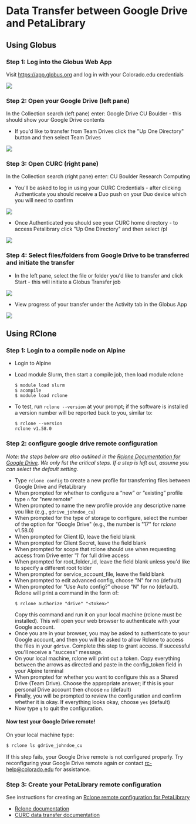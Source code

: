 # Data Transfer between Google Drive and PetaLibrary

## Using Globus

### Step 1: Log into the Globus Web App
Visit https://app.globus.org and log in with your Colorado.edu credentials

![](Globus_Login.png)

### Step 2: Open your Google Drive (left pane)
In the Collection search (left pane) enter: Google Drive CU Boulder - this should show your Google Drive contents

* If you'd like to transfer from Team Drives click the "Up One Directory" button and then select Team Drives

![](Globus_Google_Drive.png)

### Step 3: Open CURC (right pane)
In the Collection search (right pane) enter: CU Boulder Research Computing

* You'll be asked to log in using your CURC Credentials - after clicking Authenticate you should receive a Duo push on your Duo device which you will need to confirm

![](Globus_CURC_Authentication.png)

* Once Authenticated you should see your CURC home directory - to access Petalibrary click "Up One Directory" and then select /pl

![](Globus_CURC_Collection.png)

### Step 4: Select files/folders from Google Drive to be transferred and initiate the transfer
* In the left pane, select the file or folder you'd like to transfer and click Start - this will initiate a Globus Transfer job

![](Globus_Intitiate_Transfer.png)

* View progress of your transfer under the Activity tab in the Globus App

![](Globus_Activity_GDrive.png)

## Using RClone

### Step 1: Login to a compile node on Alpine

* Login to Alpine
* Load module Slurm, then start a compile job, then load module rclone
   ```
   $ module load slurm
   $ acompile
   $ module load rclone
   ```
* To test, run `rclone --version` at your prompt; if the software is installed a version number will be reported back to you, similar to:

   ```
   $ rclone --version
   rclone v1.58.0
   ```

### Step 2: configure google drive remote configuration

_Note: the steps below are also outlined in the [Rclone Documentation for Google Drive](https://rclone.org/drive/). We only list the critical steps. If a step is left out, assume you can select the default setting._

* Type `rclone config` to create a new profile for transferring files between Google Drive and PetaLibrary
* When prompted for whether to configure a “new” or “existing” profile type `n` for "new remote"
* When prompted to name the new profile provide any descriptive name you like (e.g., `gdrive_johndoe_cu`)
* When prompted for the type of storage to configure, select the number of the option for "Google Drive" (e.g., the number is "17" for _rclone_ v1.58.0)
* When prompted for Client ID, leave the field blank
* When prompted for Client Secret, leave the field blank
* When prompted for scope that rclone should use when requesting access from Drive enter '1' for full drive access
* When prompted for root_folder_id, leave the field blank unless you'd like to specify a different root folder
* When prompted for service_account_file, leave the field blank
* When prompted to edit advanced config, choose "N" for no (default)
* When prompted for "Use Auto config?” choose "N" for no (default). Rclone will print a command in the form of:
   ```
   $ rclone authorize "drive" "<token>"
   ```
   Copy this command and run it on your local machine (rclone must be installed). This will open your web browser to authenticate with your Google account.
* Once you are in your browser, you may be asked to authenticate to your Google account, and then you will be asked to allow Rclone to access the files in your `gdrive`. Complete this step to grant access.  If successful you'll receive a "success" message. 
* On your local machine, rclone will print out a token. Copy everything between the arrows as directed and paste in the config_token field in your Alpine terminal
* When prompted for whether you want to configure this as a Shared Drive (Team Drive). Choose the appropriate answer; if this is your personal Drive account then choose `no` (default)
* Finally, you will be prompted to review the configuration and confirm whether it is okay. If everything looks okay, choose `yes` (default)
* Now type `q` to quit the configuration. 

#### Now test your Google Drive remote!

On your local machine type:
```bash
$ rclone ls gdrive_johndoe_cu
```
If this step fails, your Google Drive remote is not configured properly. Try reconfiguring your Google Drive remote again or contact rc-help@colorado.edu for assistance.

### Step 3: Create your PetaLibrary remote configuration

See instructions for creating an [Rclone remote configuration for PetaLibrary](./rclone.md#configure-rclone)


* [Rclone documentation](https://rclone.org/)
* [CURC data transfer documentation](../../compute/data-transfer.md)

